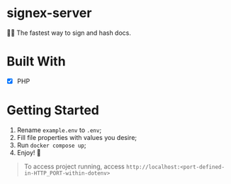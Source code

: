 # signex-server
✍🏼 The fastest way to sign and hash docs.

# Built With

- [x] PHP

# Getting Started

1. Rename `example.env` to `.env`;
2. Fill file properties with values you desire;
3. Run `docker compose up`;
4. Enjoy! 🥳

> To access project running, access `http://localhost:<port-defined-in-HTTP_PORT-within-dotenv>`
